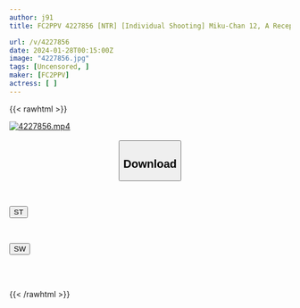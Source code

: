 ```yaml
---
author: j91
title: FC2PPV 4227856 [NTR] [Individual Shooting] Miku-Chan 12, A Receptionist At A Certain Large Company, Super Beautiful, Slender, And With Beautiful Legs. Kurumiku-Chan Seduces You With A Sticky Blowjob With Her Round Eyes In A White Knit With Exposed Shoulders, And Punishes You With A Dick! Vagina Deep Thrusting And Massive Creampie [cen]

url: /v/4227856
date: 2024-01-28T00:15:00Z
image: "4227856.jpg"
tags: [Uncensored, ]
maker: [FC2PPV]
actress: [ ]
---
```



{{< rawhtml >}}

<div class="video" data-videoid="VVeL0lR0O2c9vp">
    <a href="javascript:;">
        <img src="/v/4227856/4227856.jpg" width="WIDTH" height="HEIGHT" alt="4227856.mp4" loading="lazy">
    </a>
</div>

<script type="text/javascript" src="https://j91.asia/asset/on-demand-st.js"></script>

<br>
  <link rel="stylesheet" href="https://j91.asia/asset/bs5.css">
  
  <center>
  <button class="btn btn-primary" type="button" data-bs-toggle="collapse" data-bs-target=".multi-collapse" aria-expanded="false" aria-controls="multiCollapseExample1 multiCollapseExample2"><h2>Download</h2></button></center>
</p>
<div class="row">
  <div class="col">
    <div class="collapse multi-collapse" id="multiCollapseExample1">
      <div class="card card-body">
	      	      <br>
<div class="buttons">  
<p><a href="https://streamtape.to/v/VVeL0lR0O2c9vp" target="_blank"><button class="btn-hover color-3"><i class="fa fa-download"></i> ST</button></a></p></div>
    </div>
  </div>
</div>
  <div class="col">
    <div class="collapse multi-collapse" id="multiCollapseExample2">
      <div class="card card-body">
	      <br>
<div class="buttons">
<p><a href="https://flaswish.com/vapnjh7ecj0e" target="_blank"><button class="btn-hover color-2"><i class="fa fa-download"></i> SW</button></a></p></div>
<br><br>
      </div>
    </div>
  </div>
</div>

{{< /rawhtml >}}